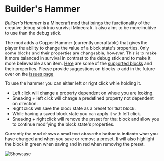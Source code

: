 # Builder's Hammer
*Builder's Hammer* is a Minecraft mod that brings the functionality of the creative debug stick into survival Minecraft. It also aims to be more inuitive to use than the debug stick.

The mod adds a Copper Hammer (currently uncraftable) that gives the player the ability to change the value of a block state's properties. Only some blocks and their properties are changeable, however. This is to make it more balanced in survival in contrast to the debug stick and to make it more believeable as an item. [Here](https://github.com/Goby56/builders-hammer/blob/main/src/main/java/com/goby56/buildershammer/ChangeableProperties.java) are some of the [supported blocks](https://github.com/Goby56/builders-hammer/blob/main/src/main/java/com/goby56/buildershammer/ChangeableProperties.java) and their properties. Please provide suggestions on blocks to add in the future over on the [issues page](https://github.com/Goby56/builders-hammer/issues)

To use the hammer you can either left or right click while holding it. 
- Left click will change a property dependent on where you are looking.
- Sneaking + left click will change a predefined property not dependent on direction.
- Right click will save the block state as a preset for that block.
- While having a saved block state you can apply it with left click.
- Sneaking + right click will remove the preset for that block and allow you to continue modifying the block state's properties.

Currently the mod shows a small text above the hotbar to indicate what you have changed and when you save or remove a preset. It will also highlight the block in green when saving and in red when removing the preset.

![Showcase](https://github.com/Goby56/builders-hammer/assets/60710855/644d698e-11d2-4de9-82bc-4581f4e589e6)

